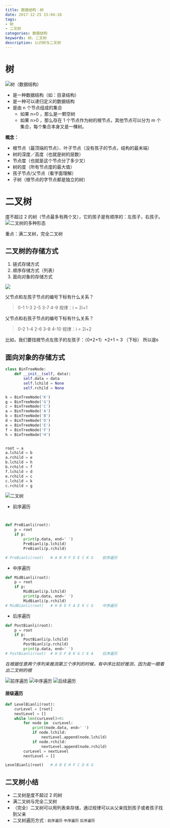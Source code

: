 ```yaml
---
title: 数据结构：树
date: 2017-12-25 15:04:18
tags: 
- 树
- 二叉树
categories: 数据结构
keywords: 树，二叉树
description: 认识树与二叉树
---
```


# 树

![树（数据结构）](https://i.imgur.com/JH2f8TO.jpg)

- 是一种数据结构（如：目录结构） 
- 是一种可以递归定义的数据结构
- 是由 n 个节点组成的集合
    - 如果 n=0 ，那么是一颗空树
    - 如果 n>0 ，那么存在 1 个节点作为树的根节点，其他节点可以分为 m 个集合，每个集合本身又是一棵树。

**概念：**

- 根节点（最顶端的节点）、叶子节点（没有孩子的节点，结构的最末端）
- 树的深度／高度（也就是树的层数）
- 节点度（也就是这个节点分了多少叉）
- 树的度（所有节点度的最大值）
- 孩子节点/父节点（看字面理解）
- 子树（根节点的字节点都是独立的树）

# 二叉树
度不超过 2 的树（节点最多有两个叉），它的孩子是有顺序的：左孩子，右孩子。
![二叉树的多种形态](https://i.imgur.com/Fq7IcbA.jpg)

重点：满二叉树，完全二叉树


## 二叉树的存储方式
1. 链式存储方式
2. 顺序存储方式（列表）
3. 面向对象的存储方式

![](https://i.imgur.com/X5OMYC1.jpg)

父节点和左孩子节点的编号下标有什么关系？
>0-1 1-3 2-5 3-7 4-9
规律：i = 2i+1

父节点和右孩子节点的编号下标有什么关系？
>0-2 1-4 2-6 3-8 4-10
规律：i = 2i+2

比如，我们要找根节点左孩子的左孩子：（0\*2+1）\*2+1 = 3 （下标） 所以是`6`

## 面向对象的存储方式

```python
class BinTreeNode:
    def __init__(self, data):
        self.data = data
        self.lchild = None
        self.rchild = None

k = BinTreeNode('K')
g = BinTreeNode('G')
c = BinTreeNode('C')
a = BinTreeNode('A')
b = BinTreeNode('B')
d = BinTreeNode('D')
e = BinTreeNode('E')
f = BinTreeNode('F')
h = BinTreeNode('H')


root = a
a.lchild = b
a.rchild = e
b.lchild = h
b.rchild = f
f.lchild = d
e.rchild = c
c.lchild = k
c.rchild = g
```
![二叉树](https://i.imgur.com/umYC031.jpg)

- 前序遍历 

```python


def PreBianli(root):
    p = root
    if p:
        print(p.data, end=' ')
        PreBianli(p.lchild)
        PreBianli(p.rchild)

# PreBianli(root)   # A B H F D E C K G    前序遍历
```

- 中序遍历

```python
def MidBianli(root):
    p = root
    if p:
        MidBianli(p.lchild)
        print(p.data, end=' ')
        MidBianli(p.rchild)
# MidBianli(root)   # H B D F A E K C G    中序遍历
```

- 后序遍历

```python
def PostBianli(root):
    p = root
    if p:
        PostBianli(p.lchild)
        PostBianli(p.rchild)
        print(p.data, end=' ')
# PostBianli(root)  # H D F B K G C E A    后序遍历
```
*在根据任意两个序列来推测第三个序列的时候，有中序比较好推测，因为能一眼看出二叉树的根*

![前序遍历](https://i.imgur.com/4pl3DJs.jpg)
![中序遍历](https://i.imgur.com/jJGlzo8.jpg)
![后续遍历](https://i.imgur.com/GyEjLF3.jpg)

#### 层级遍历

```python
def LevelBianli(root):
    curLevel = [root]
    nextLevel = []
    while len(curLevel)>0:
        for node in  curLevel:
            print(node.data, end=' ')
            if node.lchild:
                nextLevel.append(node.lchild)
            if node.rchild:
                nextLevel.append(node.rchild)
        curLevel = nextLevel
        nextLevel = []

LevelBianli(root)   # A B E H F C D K G
```

## 二叉树小结
- 二叉树是度不超过 2 的树
- 满二叉树与完全二叉树
- （完全）二叉树可以用列表来存储，通过规律可以从父亲找到孩子或者孩子找到父亲
- 二叉树遍历方式 : `前序遍历` `中序遍历` `后序遍历`


